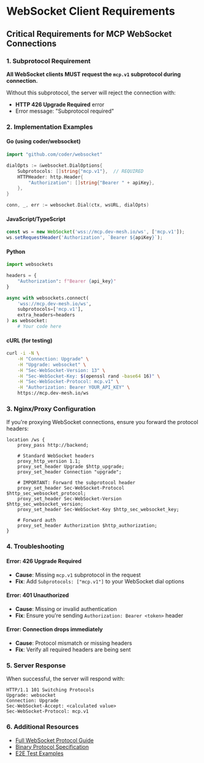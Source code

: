# WebSocket Client Requirements

## Critical Requirements for MCP WebSocket Connections

### 1. Subprotocol Requirement

**All WebSocket clients MUST request the `mcp.v1` subprotocol during connection.**

Without this subprotocol, the server will reject the connection with:
- **HTTP 426 Upgrade Required** error
- Error message: "Subprotocol required"

### 2. Implementation Examples

#### Go (using coder/websocket)
```go
import "github.com/coder/websocket"

dialOpts := &websocket.DialOptions{
    Subprotocols: []string{"mcp.v1"},  // REQUIRED
    HTTPHeader: http.Header{
        "Authorization": []string{"Bearer " + apiKey},
    },
}

conn, _, err := websocket.Dial(ctx, wsURL, dialOpts)
```

#### JavaScript/TypeScript
```javascript
const ws = new WebSocket('wss://mcp.dev-mesh.io/ws', ['mcp.v1']);
ws.setRequestHeader('Authorization', `Bearer ${apiKey}`);
```

#### Python
```python
import websockets

headers = {
    "Authorization": f"Bearer {api_key}"
}

async with websockets.connect(
    'wss://mcp.dev-mesh.io/ws',
    subprotocols=['mcp.v1'],
    extra_headers=headers
) as websocket:
    # Your code here
```

#### cURL (for testing)
```bash
curl -i -N \
    -H "Connection: Upgrade" \
    -H "Upgrade: websocket" \
    -H "Sec-WebSocket-Version: 13" \
    -H "Sec-WebSocket-Key: $(openssl rand -base64 16)" \
    -H "Sec-WebSocket-Protocol: mcp.v1" \
    -H "Authorization: Bearer YOUR_API_KEY" \
    https://mcp.dev-mesh.io/ws
```

### 3. Nginx/Proxy Configuration

If you're proxying WebSocket connections, ensure you forward the protocol headers:

```nginx
location /ws {
    proxy_pass http://backend;
    
    # Standard WebSocket headers
    proxy_http_version 1.1;
    proxy_set_header Upgrade $http_upgrade;
    proxy_set_header Connection "upgrade";
    
    # IMPORTANT: Forward the subprotocol header
    proxy_set_header Sec-WebSocket-Protocol $http_sec_websocket_protocol;
    proxy_set_header Sec-WebSocket-Version $http_sec_websocket_version;
    proxy_set_header Sec-WebSocket-Key $http_sec_websocket_key;
    
    # Forward auth
    proxy_set_header Authorization $http_authorization;
}
```

### 4. Troubleshooting

#### Error: 426 Upgrade Required
- **Cause**: Missing `mcp.v1` subprotocol in the request
- **Fix**: Add `Subprotocols: ["mcp.v1"]` to your WebSocket dial options

#### Error: 401 Unauthorized
- **Cause**: Missing or invalid authentication
- **Fix**: Ensure you're sending `Authorization: Bearer <token>` header

#### Error: Connection drops immediately
- **Cause**: Protocol mismatch or missing headers
- **Fix**: Verify all required headers are being sent

### 5. Server Response

When successful, the server will respond with:
```
HTTP/1.1 101 Switching Protocols
Upgrade: websocket
Connection: Upgrade
Sec-WebSocket-Accept: <calculated value>
Sec-WebSocket-Protocol: mcp.v1
```

### 6. Additional Resources

- [Full WebSocket Protocol Guide](./guides/agent-websocket-protocol.md)
- [Binary Protocol Specification](./examples/binary-websocket-protocol.md)
- [E2E Test Examples](../test/e2e/README.md)